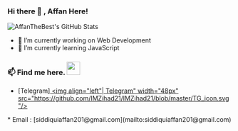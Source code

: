 ### Hi there 👋 , Affan Here!


![AffanTheBest's GitHub Stats](https://github-readme-stats.vercel.app/api?username=AffanTheBest&show_icons=true&count_private=true&title_color=333&icon_color=333&hide=["issues"])

<p align="left"> </p>


- 🔭 I’m currently working on Web Development
- 🌱 I’m currently learning JavaScript

### 📫 Find me here. <img src="https://media.giphy.com/media/WUlplcMpOCEmTGBtBW/giphy.gif" width="30"> 
  * [Telegram]<a href="https://t.me/AffanTheBest">
  <img align="left"| Telegram" width="48px" src="https://github.com/IMZihad21/IMZihad21/blob/master/TG_icon.svg"/>
</a>
  * Email : [siddiquiaffan201@gmail.com](mailto:siddiquiaffan201@gmail.com)
